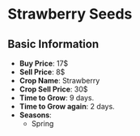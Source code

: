 # Strawberry Seeds

## Basic Information

- **Buy Price**: 17$
- **Sell Price**: 8$
- **Crop Name**: Strawberry
- **Crop Sell Price**: 30$
- **Time to Grow**: 9 days.
- **Time to Grow again**: 2 days.
- **Seasons**:
  - Spring